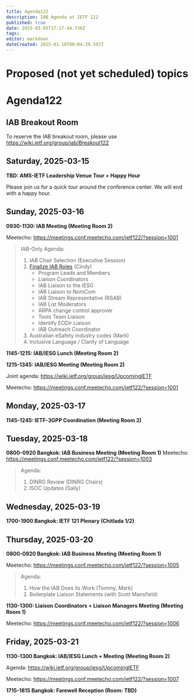 ```yaml
---
title: Agenda122
description: IAB Agenda at IETF 122
published: true
date: 2025-03-05T17:17:44.736Z
tags: 
editor: markdown
dateCreated: 2025-01-10T00:04:39.597Z
---
```


# Proposed (not yet scheduled) topics


# Agenda122

## IAB Breakout Room

To reserve the IAB breakout room, please use https://wiki.ietf.org/group/iab/Breakout122

## Saturday, 2025-03-15

**TBD: AMS-IETF Leadership Venue Tour + Happy Hour**

Please join us for a quick tour around the conference center. We will end with a happy hour. 


## Sunday, 2025-03-16

**0930-1130: IAB Meeting (Meeting Room 2)**

Meetecho: https://meetings.conf.meetecho.com/ietf122/?session=1001


> IAB-Only Agenda:
> 
> 1. IAB Chair Selection (Executive Session)
> 2. [Finalize IAB Roles](/group/iab/First_Meeting) (Cindy)
>     - Program Leads and Members
>     - Liaison Coordinators
>     - IAB Liaison to the IESG
>     - IAB Liaison to NomCom
>     - IAB Stream Representative (RSAB)
>     - IAB List Moderators
>     - ARPA change control approver
>     - Tools Team Liaison 
>     - Identify EODir Liaison
>     - IAB Outreach Coordinator
> 3. Australian eSafety industry codes (Mark)
> 4. Inclusive Language / Clarity of Language

**1145-1215: IAB/IESG Lunch (Meeting Room 2)**

**1215-1345: IAB/IESG Meeting (Meeting Room 2)** 

Joint agenda: https://wiki.ietf.org/group/iesg/UpcomingIETF

Meetecho: https://meetings.conf.meetecho.com/ietf122/?session=1001




## Monday, 2025-03-17

**1145-1245: IETF-3GPP Coordination (Meeting Room 2)**


## Tuesday, 2025-03-18

**0800-0920 Bangkok: IAB Business Meeting (Meeting Room 1)**
Meetecho: https://meetings.conf.meetecho.com/ietf122/?session=1003

> Agenda:
> 
> 1. DINRG Review (DINRG Chairs)
> 2. ISOC Updates (Sally)

## Wednesday, 2025-03-19

**1700-1900 Bangkok: IETF 121 Plenary (Chitlada 1/2)**

## Thursday, 2025-03-20

**0800-0920 Bangkok: IAB Business Meeting (Meeting Room 1)**

Meetecho: https://meetings.conf.meetecho.com/ietf122/?session=1005

> Agenda:
> 
> 1. How the IAB Does its Work (Tommy, Mark)
> 2. Boilerplate Liaison Statements (with Scott Mansfield)

**1130-1300: Liaison Coordinators + Liaison Managers Meeting (Meeting Room 1)**

Meetecho: https://meetings.conf.meetecho.com/ietf122/?session=1006

## Friday, 2025-03-21

**1130-1300 Bangkok: IAB/IESG Lunch + Meeting (Meeting Room 2)** 

Agenda: https://wiki.ietf.org/group/iesg/UpcomingIETF

Meetecho: https://meetings.conf.meetecho.com/ietf122/?session=1007


**1715-1815 Bangkok: Farewell Reception (Room: TBD)**



